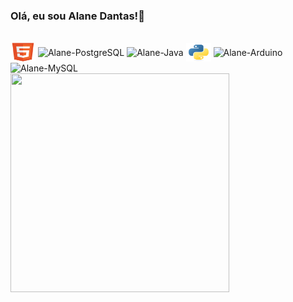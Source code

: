 ### Olá, eu sou Alane Dantas!👋

<div style="display: inline_block"><br>
  
<img align="center" alt="Alane-HTML" height="30" width="40" src="https://raw.githubusercontent.com/devicons/devicon/master/icons/html5/html5-original.svg">
<img align="center" alt="Alane-PostgreSQL" height="30" width="40" src="https://cdn.jsdelivr.net/gh/devicons/devicon/icons/postgresql/postgresql-original.svg">
<img align="center" alt="Alane-Java" height="40" width="50" src="https://cdn.jsdelivr.net/gh/devicons/devicon/icons/java/java-original.svg">
<img align="center" alt="Alane-Python" height="30" width="40" src="https://raw.githubusercontent.com/devicons/devicon/master/icons/python/python-original.svg">
<img align="center" alt="Alane-Arduino" height="30" width="40" src="https://cdn.jsdelivr.net/gh/devicons/devicon/icons/arduino/arduino-original.svg">
<img align="center" alt="Alane-MySQL" height="30" width="40" src="https://cdn.jsdelivr.net/gh/devicons/devicon/icons/mysql/mysql-original.svg">



</div>


<img src="https://github.com/AlaneDantass/AlaneDantass/assets/156969445/58cfea44-afd3-4c8f-a1eb-fc46d32ae907" width="350" height="350">
